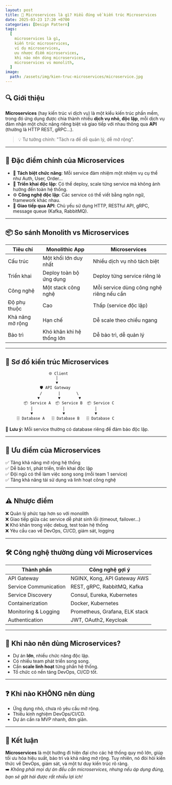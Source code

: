 ```yaml
---
layout: post
title: 🧱 Microservices là gì? Hiểu đúng về kiến trúc Microservices
date: 2025-03-23 17:20 +0700
categories: [Design Pattern]
tags:
  [
    microservices là gì,
    kiến trúc microservices,
    ví dụ microservices,
    ưu nhược điểm microservices,
    khi nào nên dùng microservices,
    microservices vs monolith,
  ]
image:
  path: /assets/img/kien-truc-microservices/microservice.jpg
---
```


## 🔍 Giới thiệu

**Microservices** (hay kiến trúc vi dịch vụ) là một kiểu kiến trúc phần mềm, trong đó ứng dụng được chia thành nhiều **dịch vụ nhỏ, độc lập**, mỗi dịch vụ đảm nhận một chức năng riêng biệt và giao tiếp với nhau thông qua **API** (thường là HTTP REST, gRPC...).

> 💡 Tư tưởng chính: "Tách ra để dễ quản lý, dễ mở rộng".

---

## 🧩 Đặc điểm chính của Microservices

- 🧱 **Tách biệt chức năng**: Mỗi service đảm nhiệm một nhiệm vụ cụ thể như Auth, User, Order...
- 🚀 **Triển khai độc lập**: Có thể deploy, scale từng service mà không ảnh hưởng đến toàn hệ thống.
- ⚙️ **Công nghệ độc lập**: Các service có thể viết bằng ngôn ngữ, framework khác nhau.
- 🔁 **Giao tiếp qua API**: Chủ yếu sử dụng HTTP, RESTful API, gRPC, message queue (Kafka, RabbitMQ).

---

## 📦 So sánh Monolith vs Microservices

| Tiêu chí         | Monolithic App            | Microservices                            |
| ---------------- | ------------------------- | ---------------------------------------- |
| Cấu trúc         | Một khối lớn duy nhất     | Nhiều dịch vụ nhỏ tách biệt              |
| Triển khai       | Deploy toàn bộ ứng dụng   | Deploy từng service riêng lẻ             |
| Công nghệ        | Một stack công nghệ       | Mỗi service dùng công nghệ riêng nếu cần |
| Độ phụ thuộc     | Cao                       | Thấp (service độc lập)                   |
| Khả năng mở rộng | Hạn chế                   | Dễ scale theo chiều ngang                |
| Bảo trì          | Khó khăn khi hệ thống lớn | Dễ bảo trì, dễ quản lý                   |

---

## 🔄 Sơ đồ kiến trúc Microservices

                       🌐 Client
                          │
                          ▼
                   🛡️ API Gateway
                   /       |       \
                  ▼        ▼        ▼
            📦 Service A  📦 Service B  📦 Service C
               │             │             │
               ▼             ▼             ▼
         🗄️ Database A   🗄️ Database B   🗄️ Database C

📌 **Lưu ý:** Mỗi service thường có database riêng để đảm bảo độc lập.

---

## 🧠 Ưu điểm của Microservices

✅ Tăng khả năng mở rộng hệ thống  
✅ Dễ bảo trì, phát triển, triển khai độc lập  
✅ Đội ngũ có thể làm việc song song (mỗi team 1 service)  
✅ Tăng khả năng tái sử dụng và linh hoạt công nghệ

---

## ⚠️ Nhược điểm

❌ Quản lý phức tạp hơn so với monolith  
❌ Giao tiếp giữa các service dễ phát sinh lỗi (timeout, failover...)  
❌ Khó khăn trong việc debug, test toàn hệ thống  
❌ Yêu cầu cao về DevOps, CI/CD, giám sát, logging

---

## 🛠️ Công nghệ thường dùng với Microservices

| Thành phần            | Công nghệ gợi ý                |
| --------------------- | ------------------------------ |
| API Gateway           | NGINX, Kong, API Gateway AWS   |
| Service Communication | REST, gRPC, RabbitMQ, Kafka    |
| Service Discovery     | Consul, Eureka, Kubernetes     |
| Containerization      | Docker, Kubernetes             |
| Monitoring & Logging  | Prometheus, Grafana, ELK stack |
| Authentication        | JWT, OAuth2, Keycloak          |

---

## 📌 Khi nào nên dùng Microservices?

- Dự án **lớn**, nhiều chức năng độc lập.
- Có nhiều team phát triển song song.
- Cần **scale linh hoạt** từng phần hệ thống.
- Tổ chức có nền tảng DevOps, CI/CD tốt.

---

## ❓ Khi nào KHÔNG nên dùng

- Ứng dụng nhỏ, chưa rõ yêu cầu mở rộng.
- Thiếu kinh nghiệm DevOps/CI/CD.
- Dự án cần ra MVP nhanh, đơn giản.

---

## 🏁 Kết luận

**Microservices** là một hướng đi hiện đại cho các hệ thống quy mô lớn, giúp tối ưu hóa hiệu suất, bảo trì và khả năng mở rộng. Tuy nhiên, nó đòi hỏi kiến thức về DevOps, giám sát, và một tư duy kiến trúc rõ ràng.  
➡️ _Không phải mọi dự án đều cần microservices, nhưng nếu áp dụng đúng, bạn sẽ gặt hái được rất nhiều lợi ích!_
